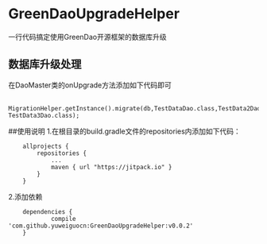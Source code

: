 # GreenDaoUpgradeHelper
一行代码搞定使用GreenDao开源框架的数据库升级

## 数据库升级处理
在DaoMaster类的onUpgrade方法添加如下代码即可
```
	MigrationHelper.getInstance().migrate(db,TestDataDao.class,TestData2Dao.class，TestData3Dao.class);
```

##使用说明
1.在根目录的build.gradle文件的repositories内添加如下代码：
```
	allprojects {
		repositories {
			...
			maven { url "https://jitpack.io" }
		}
	}
```

2.添加依赖
```
	dependencies {
	        compile 'com.github.yuweiguocn:GreenDaoUpgradeHelper:v0.0.2'
	}
```